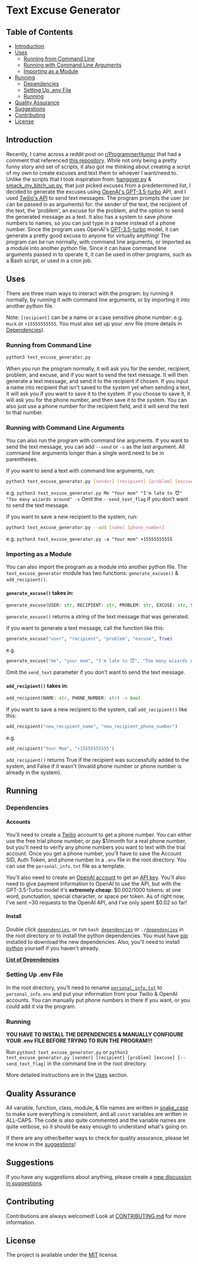 # Text Excuse Generator

## Table of Contents

- [Introduction](#introduction)
- [Uses](#uses)
    - [Running from Command Line](#running-from-command-line)
    - [Running with Command Line Arguments](#running-with-command-line-arguments)
    - [Importing as a Module](#importing-as-a-module)
- [Running](#running)
    - [Dependencies](#dependencies)
    - [Setting Up .env File](#setting-up-env-file)
    - [Running](#running-1)
- [Quality Assurance](#quality-assurance)
- [Suggestions](#suggestions)
- [Contributing](#contributing)
- [License](#license)

## Introduction

Recently, I came across a reddit post on [r/ProgrammerHumor](https://www.reddit.com/r/ProgrammerHumor/) that had a comment that referenced [this repository](https://github.com/NARKOZ/hacker-scripts#readme). While not only being a pretty funny story and set of scripts, it also got me thinking about creating a script of my own to create excuses and text them to whoever I want/need to. Unlike the scripts that I took inspiration from: [hangover.py](https://github.com/NARKOZ/hacker-scripts/blob/master/python3/hangover.py) & [smack_my_bitch_up.py](https://github.com/NARKOZ/hacker-scripts/blob/master/python3/smack_my_bitch_up.py), that just picked excuses from a predetermined list, I decided to generate the excuses using [OpenAI's GPT-3.5-turbo](https://openai.com/blog/openai-api/) API, and I used [Twilio's API](https://www.twilio.com/docs/sms/quickstart/python) to send text messages. The program prompts the user (or can be passed in as arguments) for: the sender of the text, the recipient of the text, the 'problem', an excuse for the problem, and the option to send the generated message as a text. It also has a system to save phone numbers to names, so you can just type in a name instead of a phone number. Since the program uses OpenAI's [GPT-3.5-turbo](https://platform.openai.com/docs/models/gpt-3-5) model, it can generate a pretty good excuse to anyone for virtually anything! The program can be run normally, with command line arguments, or imported as a module into another python file. Since it can have command line arguments passed in to operate it, it can be used in other programs, such as a Bash script, or used in a cron job.

## Uses

There are three main ways to interact with the program: by running it normally, by running it with command line arguments, or by importing it into another python file.

Note: `[recipient]` can be a name or a case sensitive phone number: e.g. `Huck` or `+15555555555`. You must also set up your .env file (more details in [Dependencies](#setting-up-env-file)).

### Running from Command Line

```bash
python3 text_excuse_generator.py
```

When you run the program normally, it will ask you for the sender, recipient, problem, and excuse, and if you want to send the text message. It will then generate a text message, and send it to the recipient if chosen. If you input a name into recipient that isn't saved to the system yet when sending a text, it will ask you if you want to save it to the system. If you choose to save it, it will ask you for the phone number, and then save it to the system. You can also just use a phone number for the recipient field, and it will send the text to that number.

### Running with Command Line Arguments

You can also run the program with command line arguments. If you want to send the text message, you can add `--send` or `-s` as the last argument. All command line arguments longer than a single word need to be in parentheses.

If you want to send a text with command line arguments, run:
```bash
python3 text_excuse_generator.py [sender] [recipient] [problem] [excuse] [--send_text_flag]
```
e.g. `python3 text_excuse_generator.py Me "Your mom" "I'm late to 😈" "Too many wizards around" -s`
Omit the `--send_text_flag` if you don't want to send the text message.


If you want to save a new recipient to the system, run:
```bash
python3 text_excuse_generator.py --add [name] [phone_number]
```

e.g. `python3 text_excuse_generator.py -a "Your mom" +15555555555`

### Importing as a Module

You can also import the program as a module into another python file. The `text_excuse_generator` module has  two functions: `generate_excuse()` & `add_recipient()`.

#### `generate_excuse()` takes in:
```python
generate_excuse(USER: str, RECIPIENT: str, PROBLEM: str, EXCUSE: str, SEND_TEXT: bool) -> str
```
`generate_excuse()` returns a string of the text message that was generated.

If you want to generate a text message, call the function like this:

```python
generate_excuse("user", "recipient", "problem", "excuse", True)
```
e.g.
```python
generate_excuse("me", "your mom", "I'm late to 😈", "Too many wizards around", True)
```
Omit the `send_text` parameter if you don't want to send the text message.

#### `add_recipient()` takes in:
```python
add_recipient(NAME: str, PHONE_NUMBER: str) -> bool
```
If you want to save a new recipient to the system, call `add_recipient()` like this:
```python
add_recipient("new_recipient_name", "new_recipient_phone_number")
```
e.g.
```python
add_recipient("Your Mom", "+15555555555")
```
`add_recipient()` returns True if the recipient was successfully added to the system, and False if it wasn't (Invalid phone number or phone number is already in the system).

## Running

### Dependencies

#### Accounts

You'll need to create a [Twilio](https://www.twilio.com/try-twilio) account to get a phone number. You can either use the free trial phone number, or pay $1/month for a real phone number, but you'll need to verify any phone numbers you want to text with the trial account. Once you get a phone number, you'll have to save the Account SID, Auth Token, and phone number in a `.env` file in the root directory. You can use the `personal_info.txt` file as a template.

You'll also need to create an [OpenAI account](https://platform.openai.com/signup) to get an [API key](https://platform.openai.com/account/api-keys). You'll also need to give payment information to OpenAI to use the API, but with the GPT-3.5-Turbo model it's **extremely cheap**: $0.002/1000 tokens: at one word, punctuation, special character, or space per token. As of right now, I've sent ~30 requests to the OpenAI API, and I've only spent $0.02 so far!

#### Install

Double click [`dependencies`](../dependencies), or run `bash `[`dependencies`](../dependencies) or `./`[`dependencies`](../dependencies) in the root directory or to install the python dependencies. You must have [pip](https://pip.pypa.io/en/stable/installation/) installed to download the new dependencies. Also, you'll need to install [python](https://www.python.org/downloads/) yourself if you haven't already.

**[List of Dependencies](DEPENDENCIES.md)**

### Setting Up .env File

In the root directory, you'll need to rename [`personal_info.txt`](https://github.com/Huckdirks/Excuse_Text_Generator/blob/main/personal_info.txt) to `personal_info.env` and put your information from your Twilio & OpenAI accounts. You can manually put phone numbers in there if you want, or you could add it via the program.

### Running

**YOU HAVE TO INSTALL THE DEPENDENCIES & MANUALLY CONFIGURE YOUR .env FILE BEFORE TRYING TO RUN THE PROGRAM!!!**

Run `python3 text_excuse_generator.py` or `python3 text_excuse_generator.py [sender] [recipient] [problem] [excuse] [--send_text_flag]` in the command line in the root directory.

More detailed instructions are in the [Uses](#uses) section.

## Quality Assurance
All variable, function, class, module, & file names are written in [snake_case](https://en.wikipedia.org/wiki/Snake_case) to make sure everything is consistent, and all `const` variables are written in ALL-CAPS. The code is also quite commented and the variable names are quite verbose, so it should be easy enough to understand what's going on.

If there are any other/better ways to check for quality assurance, please let me know in the [suggestions](https://github.com/Huckdirks/Excuse_Text_Generator/discussions/new?category=suggestions)!

## Suggestions

If you have any suggestions about anything, please create a [new discussion in suggestions](https://github.com/Huckdirks/Excuse_Text_Generator/discussions/new?category=suggestions).

## Contributing

Contributions are always welcomed! Look at [CONTRIBUTING.md](CONTRIBUTING.md) for more information.

## License

The project is available under the [MIT](https://opensource.org/licenses/MIT) license.
